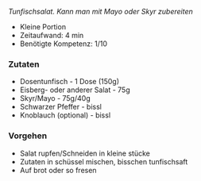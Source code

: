 *Tunfischsalat. Kann man mit Mayo oder Skyr zubereiten*

- Kleine Portion
- Zeitaufwand: 4 min
- Benötigte Kompetenz: 1/10

### Zutaten

- Dosentunfisch - 1 Dose (150g)
- Eisberg- oder anderer Salat - 75g
- Skyr/Mayo - 75g/40g
- Schwarzer Pfeffer - bissl
- Knoblauch (optional) - bissl

### Vorgehen
- Salat rupfen/Schneiden in kleine stücke
- Zutaten in schüssel mischen, bisschen tunfischsaft
- Auf brot oder so fresen